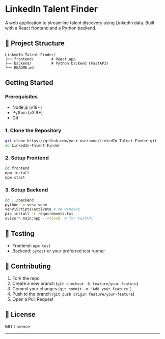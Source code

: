 
# LinkedIn Talent Finder

A web application to streamline talent discovery using LinkedIn data. Built with a React frontend and a Python backend.

## 📁 Project Structure

```
LinkedIn-Talent-Finder/
├── frontend/        # React app
├── backend/         # Python backend (FastAPI)
└── README.md
```

##  Getting Started

### Prerequisites

- Node.js (v18+)
- Python (v3.9+)
- Git

### 1. Clone the Repository

```bash
git clone https://github.com/your-username/LinkedIn-Talent-Finder.git
cd LinkedIn-Talent-Finder
```

### 2. Setup Frontend

```bash
cd frontend
npm install
npm start
```

### 3. Setup Backend

```bash
cd ../backend
python -m venv venv
venv\Scripts\activate # on windows
pip install -r requirements.txt
uvicorn main:app --reload  # for FastAPI
```

## 🧪 Testing

- Frontend: `npm test`
- Backend: `pytest` or your preferred test runner

## 🤝 Contributing

1. Fork the repo
2. Create a new branch (`git checkout -b feature/your-feature`)
3. Commit your changes (`git commit -m 'Add your feature'`)
4. Push to the branch (`git push origin feature/your-feature`)
5. Open a Pull Request

## 📄 License

MIT License

---

